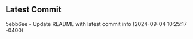 
## Latest Commit
5ebb6ee - Update README with latest commit info (2024-09-04 10:25:17 -0400) <Yunxi-Zhou>

